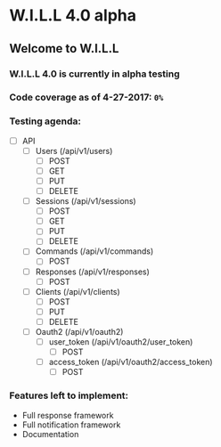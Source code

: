 # W.I.L.L 4.0 alpha

## Welcome to W.I.L.L

### W.I.L.L 4.0 is currently in alpha testing

### Code coverage as of 4-27-2017: `0%`

### Testing agenda:

- [ ] API
    - [ ] Users (/api/v1/users)
        - [ ] POST
        - [ ] GET
        - [ ] PUT
        - [ ] DELETE
    - [ ] Sessions (/api/v1/sessions)
        - [ ] POST
        - [ ] GET
        - [ ] PUT
        - [ ] DELETE
    - [ ] Commands (/api/v1/commands)
        - [ ] POST
    - [ ] Responses (/api/v1/responses)
        - [ ] POST
    - [ ] Clients (/api/v1/clients)
        - [ ] POST
        - [ ] PUT
        - [ ] DELETE
    - [ ] Oauth2 (/api/v1/oauth2)
        - [ ] user_token (/api/v1/oauth2/user_token)
            - [ ] POST
        - [ ] access_token (/api/v1/oauth2/access_token)
            - [ ] POST

### Features left to implement:

- Full response framework
- Full notification framework
- Documentation